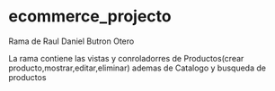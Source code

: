 # ecommerce_projecto
Rama de Raul Daniel Butron Otero

La rama contiene las vistas y conroladorres de Productos(crear producto,mostrar,editar,eliminar)
ademas de Catalogo y busqueda de productos
